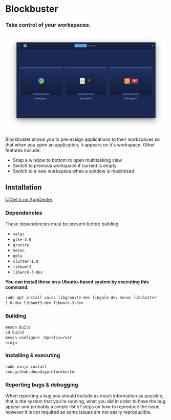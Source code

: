 # Blockbuster
### Take control of your workspaces.

![screenshot](data/Screenshot_1.png)

Blockbuster allows you to pre-assign applications to their workspaces so that when you open an application, it appears on it's workspace.
Other features include:
* Snap a window to bottom to open multitasking view
* Switch to previous workspace if current is empty
* Switch to a new workspace when a window is maximized

## Installation
[![Get it on AppCenter](https://appcenter.elementary.io/badge.svg)](https://appcenter.elementary.io/com.github.donadigo.blockbuster)

### Dependencies
These dependencies must be present before building
 - `valac`
 - `gtk+-3.0`
 - `granite`
 - `meson`
 - `gala`
 - `clutter-1.0`
 - `libbamf3`
 - `libwnck-3-dev`

 **You can install these on a Ubuntu-based system by executing this command:**

 `sudo apt install valac libgranite-dev libgala-dev meson libclutter-1.0-dev libbamf3-dev libwnck-3-dev`

 ### Building
```
meson build
cd build
meson configure -Dprefix=/usr
ninja
```

### Installing & executing
```
sudo ninja install
com.github.donadigo.blockbuster
```

### Reporting bugs & debugging
When reporting a bug you should include as much information as possible, that is the system that you're running, what you did in order to have the bug appear and probably a simple list of steps on how to reproduce the issue, however it is not required as some issues are not easily reproducible.
